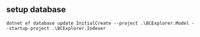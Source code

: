 ﻿## setup database
```
dotnet ef database update InitialCreate --project .\BCExplorer.Model --startup-project .\BCExplorer.Indexer
```